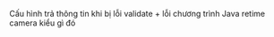<!-- Git gợi ý -->
<!-- https://grok.com/chat/d5b695b7-3226-4ed3-bbfc-93d488247114 -->

<!-- Dọn chrome -->
<!-- Github có các quản lý + Git 5 nhánh + Xem thêm git main develop feature bugfix release; -->

<!-- Reset index + Bạn có chắc k -->
<!-- tele bot -->

<!-- Java -->

Cấu hình trả thông tin khi bị lỗi validate + lỗi chương trình
Java retime camera kiểu gì đó

<!-- Gợi ý nên Server gitlab riêng -->
<!-- -04052002-private -->
